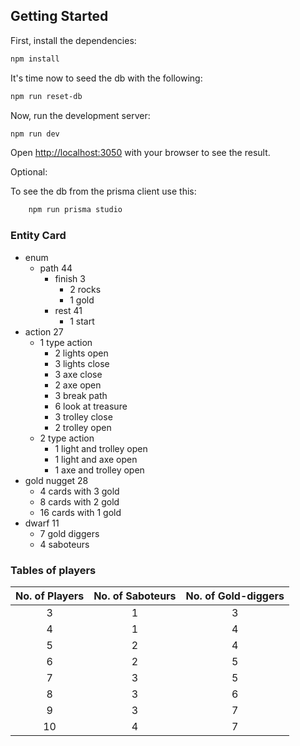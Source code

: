 ## Getting Started

First, install the dependencies:

```bash
npm install
```

It's time now to seed the db with the following:

```bash
npm run reset-db
```

Now, run the development server:

```bash
npm run dev
```

Open [http://localhost:3050](http://localhost:3050) with your browser to see the result.

Optional:

To see the db from the prisma client use this:

```bash
    npm run prisma studio
```

### Entity Card

- enum
    - path 44
        - finish 3
            - 2 rocks
            - 1 gold
        - rest 41
            - 1 start
- action 27
    - 1 type action
        - 2 lights open
        - 3 lights close
        - 3 axe close
        - 2 axe open
        - 3 break path
        - 6 look at treasure
        - 3 trolley close
        - 2 trolley open
    - 2 type action
        - 1 light and trolley open
        - 1 light and axe open
        - 1 axe and trolley open
- gold nugget 28
    - 4 cards with 3 gold
    - 8 cards with 2 gold
    - 16 cards with 1 gold
- dwarf 11
    - 7 gold diggers
    - 4 saboteurs

### Tables of players

| No. of Players | No. of Saboteurs | No. of Gold-diggers |
|:--------------:|:----------------:|:-------------------:|
|       3        |        1         |          3          |
|       4        |        1         |          4          |
|       5        |        2         |          4          |
|       6        |        2         |          5          |
|       7        |        3         |          5          |
|       8        |        3         |          6          |
|       9        |        3         |          7          |
|       10       |        4         |          7          |
